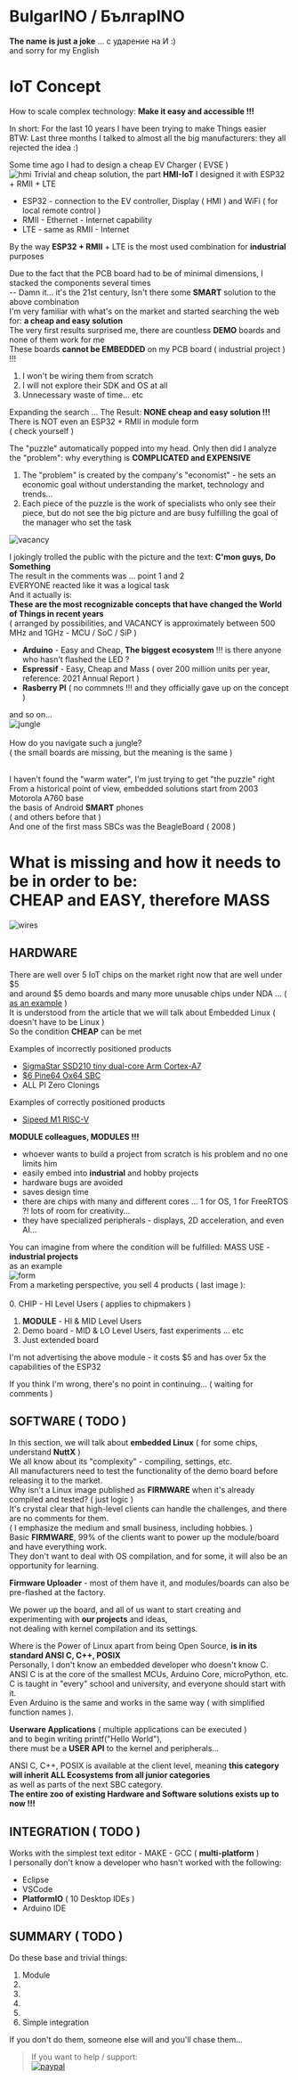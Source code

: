 # BulgarINO / БългарINO 
**The name is just a joke** ... с ударение на И :)<br> 
and sorry for my English

# IoT Concept
How to scale complex technology: **Make it easy and accessible !!!**

In short: For the last 10 years I have been trying to make Things easier<br>
BTW: Last three months I talked to almost all the big manufacturers: they all rejected the idea :)

Some time ago I had to design a cheap EV Charger ( EVSE )<br>
![hmi](https://raw.githubusercontent.com/Wiz-IO/BulgarINO/main/images/hmi-iot.jpg) 
Trivial and cheap solution, the part **HMI-IoT** I designed it with ESP32 + RMII + LTE

* ESP32 - connection to the EV controller, Display ( HMI ) and WiFi ( for local remote control )
* RMII - Ethernet - Internet capability
* LTE - same as RMII - Internet
  
By the way **ESP32 + RMII** + LTE is the most used combination for **industrial** purposes<br>

Due to the fact that the PCB board had to be of minimal dimensions, I stacked the components several times<br>
-- Damn it... it's the 21st century, Isn't there some **SMART** solution to the above combination<br>
I'm very familiar with what's on the market and started searching the web for: **a cheap and easy solution** <br>
The very first results surprised me, there are countless **DEMO** boards and none of them work for me<br>
These boards **cannot be EMBEDDED** on my PCB board ( industrial project ) !!! <br>

1. I won't be wiring them from scratch
2. I will not explore their SDK and OS at all
3. Unnecessary waste of time... etc

Expanding the search ... The Result: **NONE cheap and easy solution !!!** <br>
There is NOT even an ESP32 + RMII in module form<br>
( check yourself )<br>

The "puzzle" automatically popped into my head. Only then did I analyze the "problem": why everything is **COMPLICATED and EXPENSIVE**
1. The "problem" is created by the company's "economist" - he sets an economic goal without understanding the market, technology and trends...
2. Each piece of the puzzle is the work of specialists who only see their piece, but do not see the big picture and are busy fulfilling the goal of the manager who set the task

![vacancy](https://raw.githubusercontent.com/Wiz-IO/BulgarINO/main/images/vacancy.jpg) 

I jokingly trolled the public with the picture and the text: **C'mon guys, Do Something**<br>
The result in the comments was ... point 1 and 2<br>
EVERYONE reacted like it was a logical task<br>
And it actually is:<br> **These are the most recognizable concepts that have changed the World of Things in recent years**<br>
( arranged by possibilities, and VACANCY is approximately between 500 MHz and 1GHz - MCU / SoC / SiP )<br>
  - **Arduino** - Easy and Cheap, **The biggest ecosystem** !!! is there anyone who hasn't flashed the LED ?
  - **Espressif** - Easy, Cheap and Mass ( over 200 million units per year, reference: 2021 Annual Report )
  - **Rasberry PI** ( no commnets !!! and they officially gave up on the concept )

and so on...<br>
![jungle](https://raw.githubusercontent.com/Wiz-IO/BulgarINO/main/images/jungle.jpg)
<br><br>How do you navigate such a jungle?<br>
( the small boards are missing, but the meaning is the same )<br><br>

I haven't found the "warm water", I'm just trying to get "the puzzle" right<br>
From a historical point of view, embedded solutions start from 2003 Motorola A760 base <br> 
the basis of Android **SMART** phones<br>
( and others before that )<br>
And one of the first mass SBCs was the BeagleBoard ( 2008 )<br>

# What is missing and how it needs to be in order to be:<br> **CHEAP and EASY, therefore MASS**<br>

![wires](https://raw.githubusercontent.com/Wiz-IO/BulgarINO/main/images/soft.jpg) 

## HARDWARE

There are well over 5 IoT chips on the market right now that are well under $5 <br>and around $5 demo boards
and many more unusable chips under NDA ... ( [as an example](https://jaycarlson.net/embedded-linux/) )<br>
It is understood from the article that we will talk about Embedded Linux ( doesn't have to be Linux )<br>
So the condition **CHEAP** can be met<br>

Examples of incorrectly positioned products
* [SigmaStar SSD210 tiny dual-core Arm Cortex-A7](https://www.cnx-software.com/2021/03/19/sigmastar-ssd210-tiny-dual-core-arm-cortex-a7-soc-64mb-ram-rgb-display/)
* [$6 Pine64 Ox64 SBC](https://www.cnx-software.com/2022/12/02/pine64-ox64-sbc-bl808-risc-v-multi-protocol-wisoc-64mb-ram/)
* ALL PI Zero Clonings

Examples of correctly positioned products
* [Sipeed M1 RISC-V](https://www.cnx-software.com/2018/10/22/sipeed-m1-risc-v-computer-vision-module/)

**MODULE colleagues, MODULES !!!**
* whoever wants to build a project from scratch is his problem and no one limits him
* easily embed into **industrial** and hobby projects
* hardware bugs are avoided
* saves design time
* there are chips with many and different cores ... 1 for OS, 1 for FreeRTOS ?! lots of room for creativity...
* they have specialized peripherals - displays, 2D acceleration, and even AI...

You can imagine from where the condition will be fulfilled: MASS USE - **industrial projects**<br>
as an example<br>
![form](https://raw.githubusercontent.com/Wiz-IO/BulgarINO/main/images/form-factor.jpg) <br>
From a marketing perspective, you sell 4 products ( last image ):<br><br>
0. CHIP - HI Level Users ( applies to chipmakers )
1. **MODULE** - HI & MID Level Users
2. Demo board -  MID & LO Level Users, fast experiments ... etc
3. Just extended board

I'm not advertising the above module - it costs $5 and has over 5x the capabilities of the ESP32<br>

If you think I'm wrong, there's no point in continuing... ( waiting for comments )

## SOFTWARE ( TODO )
In this section, we will talk about **embedded Linux** ( for some chips, understand **NuttX** )<br>
We all know about its "complexity" - compiling, settings, etc.<br>
All manufacturers need to test the functionality of the demo board before releasing it to the market. <br>
Why isn't a Linux image published as **FIRMWARE** when it's already compiled and tested? ( just logic )<br>
It's crystal clear that high-level clients can handle the challenges, and there are no comments for them.<br>
( I emphasize the medium and small business, including hobbies. )<br>
Basic **FIRMWARE**, 99% of the clients want to power up the module/board and have everything work.<br> 
They don't want to deal with OS compilation, and for some, it will also be an opportunity for learning.<br>

**Firmware Uploader** - most of them have it, and modules/boards can also be pre-flashed at the factory.

We power up the board, and all of us want to start creating and experimenting with **our projects** and ideas,<br> 
not dealing with kernel compilation and its settings.<br>

Where is the Power of Linux apart from being Open Source, **is in its standard ANSI C, C++, POSIX**<br>
Personally, I don't know an embedded developer who doesn't know C. <br>
ANSI C is at the core of the smallest MCUs, Arduino Core, microPython, etc. <br>
C is taught in "every" school and university, and everyone should start with it. <br>
Even Arduino is the same and works in the same way ( with simplified function names ).<br>

**Userware Applications** (  multiple applications can be executed )<br>
and to begin writing printf("Hello World"),<br>
there must be a **USER API** to the kernel and peripherals...<br>

ANSI C, C++, POSIX is available at the client level, meaning **this category will inherit ALL Ecosystems from all junior categories** <br> 
as well as parts of the next SBC category. <br>
**The entire zoo of existing Hardware and Software solutions exists up to now !!!** <br>

## INTEGRATION ( TODO )
Works with the simplest text editor - MAKE - GCC ( **multi-platform** )<br>
I personally don't know a developer who hasn't worked with the following:
* Eclipse
* VSCode
* **PlatformIO** ( 10 Desktop IDEs )
* Arduino IDE

## SUMMARY ( TODO )
Do these base and trivial things:
1. Module
2. 
3.
4.
5.
6. Simple integration

If you don't do them, someone else will and you'll chase them...

>If you want to help / support:   
[![paypal](https://www.paypalobjects.com/en_US/i/btn/btn_donate_SM.gif)](https://www.paypal.com/cgi-bin/webscr?cmd=_s-xclick&hosted_button_id=ESUP9LCZMZTD6)
